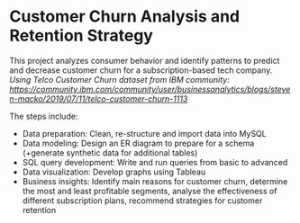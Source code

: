 # Customer Churn Analysis and Retention Strategy   

This project analyzes consumer behavior and identify patterns to predict and decrease customer churn for a subscription-based tech company. 
*Using Telco Customer Churn dataset from IBM community: https://community.ibm.com/community/user/businessanalytics/blogs/steven-macko/2019/07/11/telco-customer-churn-1113*   

The steps include:
  - Data preparation: Clean, re-structure and import data into MySQL
  - Data modeling: Design an ER diagram to prepare for a schema (+generate synthetic data for additional tables) 
  - SQL query development: Write and run queries from basic to advanced
  - Data visualization: Develop graphs using Tableau
  - Business insights: Identify main reasons for customer churn, determine the most and least profitable segments, analyse the effectiveness of different subscription plans, recommend strategies for customer retention

